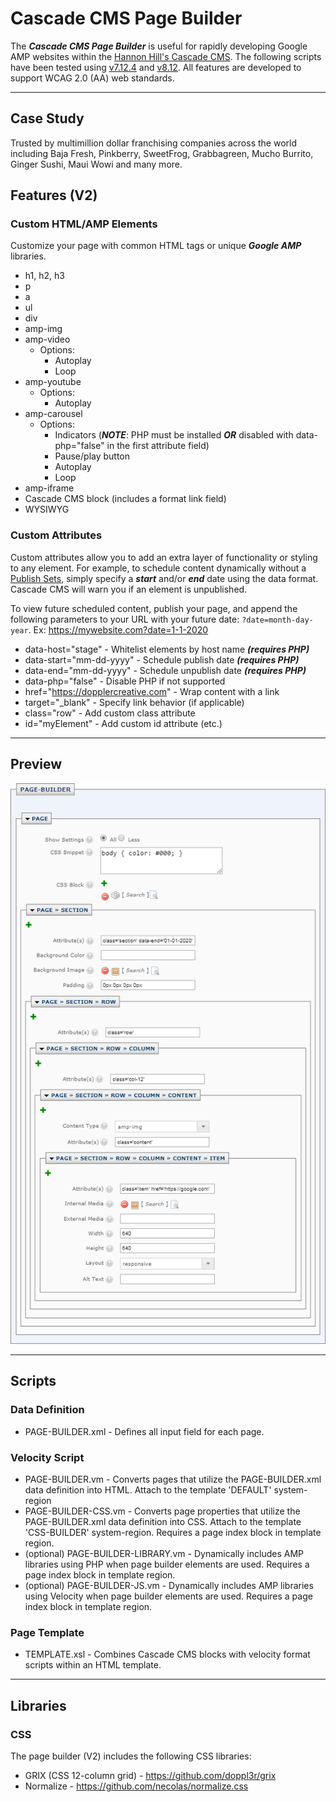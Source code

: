 # Cascade CMS Page Builder
The ***Cascade CMS Page Builder*** is useful for rapidly developing Google AMP websites within the [Hannon Hill's Cascade CMS](https://www.hannonhill.com/products/cascade-cms/index.html). The following scripts have been tested using [v7.12.4](https://www.hannonhill.com/cascadeserver/releases/7.12.4/index.html?utm_medium=rss) and [v8.12](https://www.hannonhill.com/cascadecms/latest/releases/cascade-cms-8.12/index.html#notes). All features are developed to support WCAG 2.0 (AA) web standards.

------------

## Case Study

Trusted by multimillion dollar franchising companies across the world including Baja Fresh, Pinkberry, SweetFrog, Grabbagreen, Mucho Burrito, Ginger Sushi, Maui Wowi and many more.

## Features (V2)

### Custom HTML/AMP Elements
Customize your page with common HTML tags or unique  ***Google AMP*** libraries.

  - h1, h2, h3
  - p
  - a
  - ul
  - div
  - amp-img
  - amp-video
    - Options:
      - Autoplay
      - Loop
  - amp-youtube
    - Options:
      - Autoplay
  - amp-carousel
    - Options:
      - Indicators (***NOTE***: PHP must be installed ***OR*** disabled with data-php="false" in the first attribute field)
      - Pause/play button
      - Autoplay
      - Loop
  - amp-iframe
  - Cascade CMS block (includes a format link field)
  - WYSIWYG

### Custom Attributes
Custom attributes allow you to add an extra layer of functionality or styling to any element. For example, to schedule content dynamically without a [Publish Sets](https://www.hannonhill.com/cascadecms/latest/content-authoring/publishing/publish-sets.html), simply specify a ***start*** and/or ***end*** date using the data format. Cascade CMS will warn you if an element is unpublished.

To view future scheduled content, publish your page, and append the following parameters to your URL with your future date: `?date=month-day-year`. Ex: https://mywebsite.com?date=1-1-2020

  - data-host="stage" - Whitelist elements by host name ***(requires PHP)***
  - data-start="mm-dd-yyyy" - Schedule publish date ***(requires PHP)***
  - data-end="mm-dd-yyyy" - Schedule unpublish date ***(requires PHP)***
  - data-php="false" - Disable PHP if not supported
  - href="https://dopplercreative.com" - Wrap content with a link
  - target="_blank" - Specify link behavior (if applicable)
  - class="row" - Add custom class attribute
  - id="myElement" - Add custom id attribute (etc.)

------------

## Preview
![page builder description](https://raw.githubusercontent.com/doppl3r/cascade-cms-page-builder/master/assets/page-builder-description.png)

------------

## Scripts

### Data Definition
  - PAGE-BUILDER.xml - Defines all input field for each page.

### Velocity Script
  - PAGE-BUILDER.vm - Converts pages that utilize the PAGE-BUILDER.xml data definition into HTML. Attach to the template 'DEFAULT' system-region
  - PAGE-BUILDER-CSS.vm - Converts page properties that utilize the PAGE-BUILDER.xml data definition into CSS. Attach to the template 'CSS-BUILDER' system-region. Requires a page index block in template region.
  - (optional) PAGE-BUILDER-LIBRARY.vm - Dynamically includes AMP libraries using PHP when page builder elements are used. Requires a page index block in template region.
  - (optional) PAGE-BUILDER-JS.vm - Dynamically includes AMP libraries using Velocity when page builder elements are used. Requires a page index block in template region.

### Page Template
  - TEMPLATE.xsl - Combines Cascade CMS blocks with velocity format scripts within an HTML template.

------------

## Libraries

### CSS
The page builder (V2) includes the following CSS libraries:
  - GRIX (CSS 12-column grid) - https://github.com/doppl3r/grix
  - Normalize - https://github.com/necolas/normalize.css
